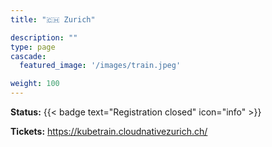 ```yaml
---
title: "🇨🇭 Zurich"

description: ""
type: page
cascade:
  featured_image: '/images/train.jpeg'

weight: 100
---
```


**Status:** {{< badge text="Registration closed" icon="info" >}}

**Tickets:** https://kubetrain.cloudnativezurich.ch/

<!--more-->
